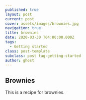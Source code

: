 ```yaml
---
published: true
layout: post
current: post
cover: assets/images/brownies.jpg
navigation: true
title: brownies
date: 2020-03-30 T04:00:00.000Z
tags:
  - Getting started
class: post-template
subclass: post tag-getting-started
author: ghost
---
```

## Brownies

This is a recipe for brownies.
